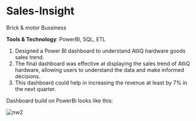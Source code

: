 # Sales-Insight 
Brick & motor Bussiness

**Tools & Technology**: PowerBI, SQL, ETL

1. Designed a Power BI dashboard to understand AtliQ hardware goods sales trend.
2. The final dashboard was effective at displaying the sales trend of AtliQ hardware, allowing users to understand the data and make informed decisions.
3. This dashboard could help in increasing the revenue at least by 7% in the next quarter.

Dashboard build on PowerBi looks like this:


![nw2](https://github.com/user-attachments/assets/f7e9ec7b-b458-4f78-aeb0-1585abccbcd7)





